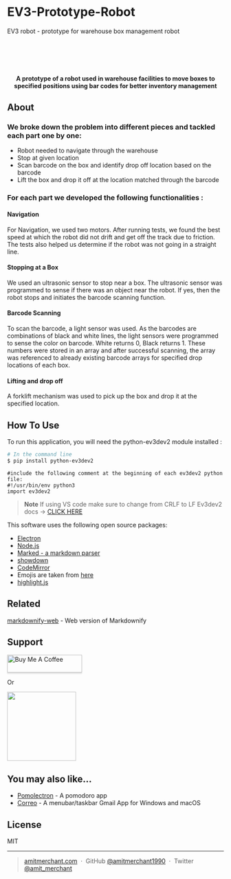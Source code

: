 # EV3-Prototype-Robot
EV3 robot - prototype for warehouse box management robot

<h1 align="center">
  <br>

<h4 align="center">A prototype of a robot used in warehouse facilities to move boxes to specified positions using bar codes for better inventory management</h4>



## About

### We broke down the problem into different pieces and tackled each part one by one:
* Robot needed to navigate through the warehouse
* Stop at given location
* Scan barcode on the box and identify drop off location based on the barcode
* Lift the box and drop it off at the location matched through the barcode

### For each part we developed the following functionalities : 
#### Navigation
For Navigation, we used two motors. 
After running tests, we found the best speed at which the robot did not drift and get off the track due to friction. 
The tests also helped us determine if the robot was not going in a straight line.
#### Stopping at a Box
We used an ultrasonic sensor to stop near a box.
The ultrasonic sensor was programmed to sense if there was an object near the robot. 
If yes, then the robot stops and initiates the barcode scanning function.
#### Barcode Scanning
To scan the barcode, a light sensor was used.
As the barcodes are combinations of black and white lines, the light sensors were programmed to sense the color on barcode.
White returns 0, Black returns 1.
These numbers were stored in an array and after successful scanning, the array was referenced to already existing barcode arrays for specified drop locations of each box.
#### Lifting and drop off
A forklift mechanism was used to pick up the box and drop it at the specified location.

## How To Use

To run this application, you will need the python-ev3dev2 module installed : 
```bash
# In the command line
$ pip install python-ev3dev2
```

```
#include the following comment at the beginning of each ev3dev2 python file:
#!/usr/bin/env python3
import ev3dev2
```

> **Note**
> If using VS code make sure to change from CRLF to LF
> Ev3dev2 docs -> <a href src = "https://ev3dev-lang.readthedocs.io/projects/python-ev3dev/en/stable/spec.html"> CLICK HERE </a>

This software uses the following open source packages:

- [Electron](http://electron.atom.io/)
- [Node.js](https://nodejs.org/)
- [Marked - a markdown parser](https://github.com/chjj/marked)
- [showdown](http://showdownjs.github.io/showdown/)
- [CodeMirror](http://codemirror.net/)
- Emojis are taken from [here](https://github.com/arvida/emoji-cheat-sheet.com)
- [highlight.js](https://highlightjs.org/)

## Related

[markdownify-web](https://github.com/amitmerchant1990/markdownify-web) - Web version of Markdownify

## Support

<a href="https://www.buymeacoffee.com/5Zn8Xh3l9" target="_blank"><img src="https://www.buymeacoffee.com/assets/img/custom_images/purple_img.png" alt="Buy Me A Coffee" style="height: 41px !important;width: 174px !important;box-shadow: 0px 3px 2px 0px rgba(190, 190, 190, 0.5) !important;-webkit-box-shadow: 0px 3px 2px 0px rgba(190, 190, 190, 0.5) !important;" ></a>

<p>Or</p> 

<a href="https://www.patreon.com/amitmerchant">
	<img src="https://c5.patreon.com/external/logo/become_a_patron_button@2x.png" width="160">
</a>

## You may also like...

- [Pomolectron](https://github.com/amitmerchant1990/pomolectron) - A pomodoro app
- [Correo](https://github.com/amitmerchant1990/correo) - A menubar/taskbar Gmail App for Windows and macOS

## License

MIT

---

> [amitmerchant.com](https://www.amitmerchant.com) &nbsp;&middot;&nbsp;
> GitHub [@amitmerchant1990](https://github.com/amitmerchant1990) &nbsp;&middot;&nbsp;
> Twitter [@amit_merchant](https://twitter.com/amit_merchant)


